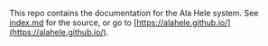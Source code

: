This repo contains the documentation for the Ala Hele system. See [index.md](index.md) for the source, or go to [https://alahele.github.io/](https://alahele.github.io/).
